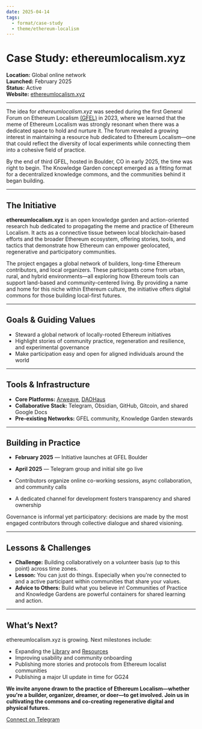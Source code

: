```yaml
---
date: 2025-04-14
tags:
  - format/case-study
  - theme/ethereum-localism
---
```


# Case Study: ethereumlocalism.xyz  
**Location:** Global online network  
**Launched:** February 2025  
**Status:** Active  
**Website:** [ethereumlocalism.xyz](https://www.ethereumlocalism.xyz)  

---
The idea for *ethereumlocalism.xyz* was seeded during the first General Forum on Ethereum Localism [(GFEL)](library/GFEL) in 2023, where we learned that the meme of Ethereum Localism was strongly resonant when there was a dedicated space to hold and nurture it. The forum revealed a growing interest in maintaining a resource hub dedicated to Ethereum Localism—one that could reflect the diversity of local experiments while connecting them into a cohesive field of practice.

By the end of third GFEL, hosted in Boulder, CO in early 2025, the time was right to begin. The Knowledge Garden concept emerged as a fitting format for a decentralized knowledge commons, and the communities behind it began building.

---

## The Initiative  
**ethereumlocalism.xyz** is an open knowledge garden and action-oriented research hub dedicated to propagating the meme and practice of Ethereum Localism. It acts as a connective tissue between local blockchain-based efforts and the broader Ethereum ecosystem, offering stories, tools, and tactics that demonstrate how Ethereum can empower geolocated, regenerative and participatory communities.

The project engages a global network of builders, long-time Ethereum contributors, and local organizers. These participants come from urban, rural, and hybrid environments—all exploring how Ethereum tools can support land-based and community-centered living. By providing a name and home for this niche within Ethereum culture, the initiative offers digital commons for those building local-first futures.

---

## Goals & Guiding Values  
- Steward a global network of locally-rooted Ethereum initiatives  
- Highlight stories of community practice, regeneration and resilience, and experimental governance  
- Make participation easy and open for aligned individuals around the world  

---

## Tools & Infrastructure  
- **Core Platforms:** [Arweave](https://www.arweave.org/), [DAOHaus](https://daohaus.club/)  
- **Collaborative Stack:** Telegram, Obsidian, GitHub, Gitcoin, and shared Google Docs  
- **Pre-existing Networks:** GFEL community, Knowledge Garden stewards  

---

## Building in Practice  
- **February 2025** — Initiative launches at GFEL Boulder  
- **April 2025** — Telegram group and initial site go live  

- Contributors organize online co-working sessions, async collaboration, and community calls  
- A dedicated channel for development fosters transparency and shared ownership  

Governance is informal yet participatory: decisions are made by the most engaged contributors through collective dialogue and shared visioning.

---

## Lessons & Challenges  
- **Challenge:** Building collaboratively on a volunteer basis (up to this point) across time zones.  
- **Lesson:** You can just do things. Especially when you're connected to and a active participant within communities that share your values.  
- **Advice to Others:** Build what you believe in! Communities of Practice and Knowledge Gardens are powerful containers for shared learning and action.

---

## What’s Next?  
ethereumlocalism.xyz is growing. Next milestones include:  
- Expanding the [Library](library) and [Resources](resources)  
- Improving usability and community onboarding  
- Publishing more stories and protocols from Ethereum localist communities  
- Publishing a major UI update in time for GG24  

**We invite anyone drawn to the practice of Ethereum Localism—whether you're a builder, organizer, dreamer, or doer—to get involved. Join us in cultivating the commons and co-creating regenerative digital and physical futures.**

[Connect on Telegram](https://t.me/+5Enk4J4d98MyMDkx)